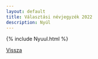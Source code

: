 ```yaml
---
layout: default
title: Választási névjegyzék 2022
description: Nyúl
---
```


{% include Nyuul.html %}

[Vissza](./)